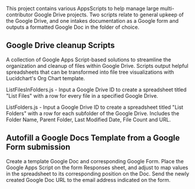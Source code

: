 This project contains various AppsScripts to help manage large multi-contributor Google Drive projects. Two scripts relate to general upkeep of the Google Drive, and one intakes documentation as a Google form and outputs a formatted Google Doc in the folder of choice.


## Google Drive cleanup Scripts

A collection of Google Apps Script-based solutions to streamline the organization and cleanup of files within Google Drive. Scripts output helpful spreadsheets that can be transformed into file tree visualizations with Lucidchart's Org Chart template.

ListFilesInFolders.js - Input a Google Drive ID to create a spreadsheet titled "List Files" with a row for every file in a specified Google Drive.

ListFolders.js - Input a Google Drive ID to create a spreadsheet titled "List Folders" with a row for each subfolder of the Google Drive. Includes the Folder Name, Parent Folder, Last Modified Date, File Count and URL.

## Autofill a Google Docs Template from a Google Form submission
Create a template Google Doc and corresponding Google Form. Place the Google Apps Script on the form Responses sheet, and adjust to map values in the spreadsheet to its corresponding position on the Doc. Send the newly created Google Doc URL to the email address indicated on the form.
